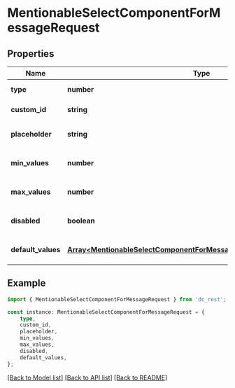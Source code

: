 # MentionableSelectComponentForMessageRequest


## Properties

Name | Type | Description | Notes
------------ | ------------- | ------------- | -------------
**type** | **number** |  | [default to undefined]
**custom_id** | **string** |  | [default to undefined]
**placeholder** | **string** |  | [optional] [default to undefined]
**min_values** | **number** |  | [optional] [default to undefined]
**max_values** | **number** |  | [optional] [default to undefined]
**disabled** | **boolean** |  | [optional] [default to undefined]
**default_values** | [**Array&lt;MentionableSelectComponentForMessageRequestDefaultValuesInner&gt;**](MentionableSelectComponentForMessageRequestDefaultValuesInner.md) |  | [optional] [default to undefined]

## Example

```typescript
import { MentionableSelectComponentForMessageRequest } from 'dc_rest';

const instance: MentionableSelectComponentForMessageRequest = {
    type,
    custom_id,
    placeholder,
    min_values,
    max_values,
    disabled,
    default_values,
};
```

[[Back to Model list]](../README.md#documentation-for-models) [[Back to API list]](../README.md#documentation-for-api-endpoints) [[Back to README]](../README.md)
